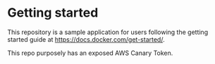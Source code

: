 # Getting started

This repository is a sample application for users following the getting started guide at https://docs.docker.com/get-started/.

This repo purposely has an exposed AWS Canary Token.
